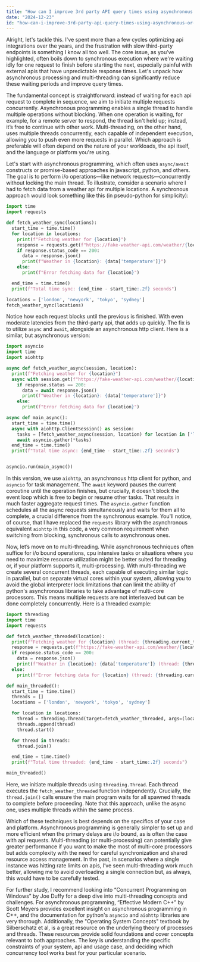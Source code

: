 ```yaml
---
title: "How can I improve 3rd party API query times using asynchronous or multi-threading?"
date: "2024-12-23"
id: "how-can-i-improve-3rd-party-api-query-times-using-asynchronous-or-multi-threading"
---
```


Alright, let's tackle this. I've spent more than a few cycles optimizing api integrations over the years, and the frustration with slow third-party endpoints is something I know all too well. The core issue, as you’ve highlighted, often boils down to synchronous execution where we're waiting idly for one request to finish before starting the next, especially painful with external apis that have unpredictable response times. Let's unpack how asynchronous processing and multi-threading can significantly reduce these waiting periods and improve query times.

The fundamental concept is straightforward: instead of waiting for each api request to complete in sequence, we aim to initiate multiple requests concurrently. Asynchronous programming enables a single thread to handle multiple operations without blocking. When one operation is waiting, for example, for a remote server to respond, the thread isn't held up; instead, it’s free to continue with other work. Multi-threading, on the other hand, uses multiple threads concurrently, each capable of independent execution, allowing you to push even more requests in parallel. Which approach is preferable will often depend on the nature of your workloads, the api itself, and the language or platform you're using.

Let's start with asynchronous programming, which often uses `async/await` constructs or promise-based approaches in javascript, python, and others. The goal is to perform i/o operations—like network requests—concurrently without locking the main thread. To illustrate, consider a scenario where I had to fetch data from a weather api for multiple locations. A synchronous approach would look something like this (in pseudo-python for simplicity):

```python
import time
import requests

def fetch_weather_sync(locations):
  start_time = time.time()
  for location in locations:
    print(f"Fetching weather for {location}")
    response = requests.get(f"https://fake-weather-api.com/weather/{location}")
    if response.status_code == 200:
      data = response.json()
      print(f"Weather in {location}: {data['temperature']}")
    else:
      print(f"Error fetching data for {location}")

  end_time = time.time()
  print(f"Total time sync: {end_time - start_time:.2f} seconds")

locations = ['london', 'newyork', 'tokyo', 'sydney']
fetch_weather_sync(locations)
```

Notice how each request blocks until the previous is finished. With even moderate latencies from the third-party api, that adds up quickly. The fix is to utilize `async` and `await`, alongside an asynchronous http client. Here is a similar, but asynchronous version:

```python
import asyncio
import time
import aiohttp

async def fetch_weather_async(session, location):
  print(f"Fetching weather for {location}")
  async with session.get(f"https://fake-weather-api.com/weather/{location}") as response:
    if response.status == 200:
      data = await response.json()
      print(f"Weather in {location}: {data['temperature']}")
    else:
      print(f"Error fetching data for {location}")

async def main_async():
  start_time = time.time()
  async with aiohttp.ClientSession() as session:
    tasks = [fetch_weather_async(session, location) for location in ['london', 'newyork', 'tokyo', 'sydney']]
    await asyncio.gather(*tasks)
  end_time = time.time()
  print(f"Total time async: {end_time - start_time:.2f} seconds")


asyncio.run(main_async())
```

In this version, we use `aiohttp`, an asynchronous http client for python, and `asyncio` for task management. The `await` keyword pauses the current coroutine until the operation finishes, but crucially, it doesn't block the event loop which is free to begin or resume other tasks. That results in much faster aggregate request times. The `asyncio.gather` function schedules all the async requests simultaneously and waits for them all to complete, a crucial difference from the synchronous example. You'll notice, of course, that I have replaced the `requests` library with the asynchronous equivalent `aiohttp` in this code, a very common requirement when switching from blocking, synchronous calls to asynchronous ones.

Now, let’s move on to multi-threading. While asynchronous techniques often suffice for i/o bound operations, cpu intensive tasks or situations where you need to maximize resource utilization might be better suited for threading or, if your platform supports it, multi-processing. With multi-threading we create several concurrent threads, each capable of executing similar logic in parallel, but on separate virtual cores within your system, allowing you to avoid the global interpreter lock limitations that can limit the ability of python's asynchronous libraries to take advantage of multi-core processors. This means multiple requests are not interleaved but can be done completely concurrently. Here is a threaded example:

```python
import threading
import time
import requests

def fetch_weather_threaded(location):
  print(f"Fetching weather for {location} (thread: {threading.current_thread().name})")
  response = requests.get(f"https://fake-weather-api.com/weather/{location}")
  if response.status_code == 200:
    data = response.json()
    print(f"Weather in {location}: {data['temperature']} (thread: {threading.current_thread().name})")
  else:
    print(f"Error fetching data for {location} (thread: {threading.current_thread().name})")

def main_threaded():
  start_time = time.time()
  threads = []
  locations = ['london', 'newyork', 'tokyo', 'sydney']

  for location in locations:
    thread = threading.Thread(target=fetch_weather_threaded, args=(location,))
    threads.append(thread)
    thread.start()

  for thread in threads:
    thread.join()

  end_time = time.time()
  print(f"Total time threaded: {end_time - start_time:.2f} seconds")

main_threaded()
```

Here, we initiate multiple threads using `threading.Thread`. Each thread executes the `fetch_weather_threaded` function independently. Crucially, the `thread.join()` calls ensure the main program waits for all spawned threads to complete before proceeding. Note that this approach, unlike the async one, uses multiple threads within the same process.

Which of these techniques is best depends on the specifics of your case and platform. Asynchronous programming is generally simpler to set up and more efficient when the primary delays are i/o bound, as is often the case with api requests. Multi-threading (or multi-processing) can potentially give greater performance if you want to make the most of multi-core processors but adds complexity with the need for careful synchronization and shared resource access management. In the past, in scenarios where a single instance was hitting rate limits on apis, I’ve seen multi-threading work much better, allowing me to avoid overloading a single connection but, as always, this would have to be carefully tested.

For further study, I recommend looking into “Concurrent Programming on Windows” by Joe Duffy for a deep dive into multi-threading concepts and challenges. For asynchronous programming, “Effective Modern C++” by Scott Meyers provides excellent insight on asynchronous programming in C++, and the documentation for python's `asyncio` and `aiohttp` libraries are very thorough. Additionally, the "Operating System Concepts" textbook by Silberschatz et al, is a great resource on the underlying theory of processes and threads. These resources provide solid foundations and cover concepts relevant to both approaches. The key is understanding the specific constraints of your system, api and usage case, and deciding which concurrency tool works best for your particular scenario.

